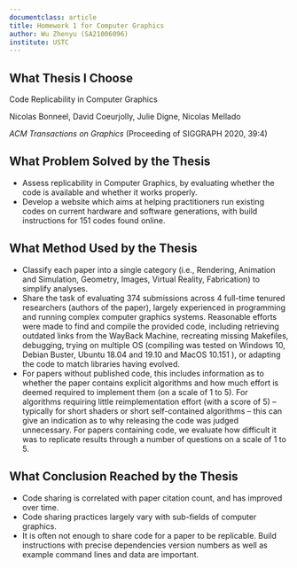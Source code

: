 ```yaml
---
documentclass: article
title: Homework 1 for Computer Graphics
author: Wu Zhenyu (SA21006096)
institute: USTC
---
```


## What Thesis I Choose

Code Replicability in Computer Graphics

Nicolas Bonneel, David Coeurjolly, Julie Digne, Nicolas Mellado

_ACM Transactions on Graphics_ (Proceeding of SIGGRAPH 2020, 39:4)

## What Problem Solved by the Thesis

- Assess replicability in Computer Graphics, by evaluating whether the code is
  available and whether it works properly.
- Develop a website which aims at helping practitioners run existing codes on
  current hardware and software generations, with build instructions for 151
  codes found online.

## What Method Used by the Thesis

- Classify each paper into a single category (i.e., Rendering, Animation and
  Simulation, Geometry, Images, Virtual Reality, Fabrication) to simplify
  analyses.
- Share the task of evaluating 374 submissions across 4 full-time tenured
  researchers (authors of the paper), largely experienced in programming and
  running complex computer graphics systems. Reasonable efforts were made to
  find and compile the provided code, including retrieving outdated links from
  the WayBack Machine, recreating missing Makefiles, debugging, trying on
  multiple OS (compiling was tested on Windows 10, Debian Buster, Ubuntu 18.04
  and 19.10 and MacOS 10.151 ), or adapting the code to match libraries having
  evolved.
- For papers without published code, this includes information as to whether
  the paper contains explicit algorithms and how much effort is deemed required
  to implement them (on a scale of 1 to 5). For algorithms requiring little
  reimplementation effort (with a score of 5) – typically for short shaders or
  short self-contained algorithms – this can give an indication as to why
  releasing the code was judged unnecessary. For papers containing code, we
  evaluate how difficult it was to replicate results through a number of
  questions on a scale of 1 to 5.

## What Conclusion Reached by the Thesis

- Code sharing is correlated with paper citation count, and has improved over
  time.
- Code sharing practices largely vary with sub-fields of computer graphics.
- It is often not enough to share code for a paper to be replicable. Build
  instructions with precise dependencies version numbers as well as example
  command lines and data are important.
